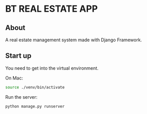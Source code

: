 # BT REAL ESTATE APP

## About
A real estate management system made with Django Framework.

## Start up
You need to get into the virtual environment.

On Mac:
```bash
source ./venv/bin/activate
```

Run the server:
```bash
python manage.py runserver
```